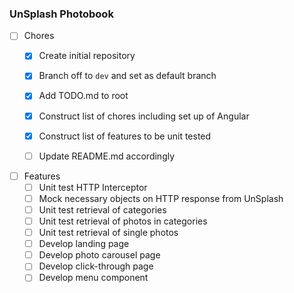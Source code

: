 ### UnSplash Photobook

- [ ] Chores
    - [x] Create initial repository
    - [x] Branch off to `dev` and set as default branch
    - [x] Add TODO.md to root
    - [x] Construct list of chores including set up of Angular
    - [x] Construct list of features to be unit tested
    - [ ] Update README.md accordingly


- [ ] Features
    - [ ] Unit test HTTP Interceptor
    - [ ] Mock necessary objects on HTTP response from UnSplash
    - [ ] Unit test retrieval of categories
    - [ ] Unit test retrieval of photos in categories
    - [ ] Unit test retrieval of single photos
    - [ ] Develop landing page
    - [ ] Develop photo carousel page
    - [ ] Develop click-through page
    - [ ] Develop menu component
